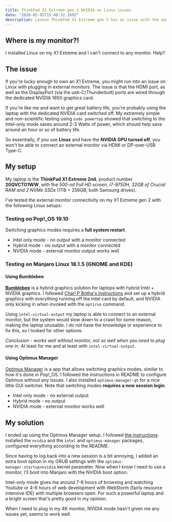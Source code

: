 ```yaml
---
title: ThinkPad X1 Extreme gen 2 NVIDIA on Linux issues
date: "2020-02-05T15:40:32.169Z"
description: Lenovo ThinkPad X1 Extreme gen 2 has an issue with the way the external monitors on Linux. Here's my solution\workaround.
---
```


## Where is my monitor?!

I installed Linux on my X1 Extreme and I can't connect to any monitor. Help?

## The issue

If you're lucky enough to own an X1 Extreme, you might run into an issue on Linux with plugging in external monitors. The issue is that the HDMI port, as well as the DisplayPort (via the usb-C/Thunderbolt) ports are wired through the dedicated NVIDIA 1650 graphics card.

If you're like me and want to get great battery life, you're probably using the laptop with the dedicated NVIDIA card switched off. My extremely simple and non-scientific testing using `sudo powertop` showed that switching to the Intel-only mode saves around 2-3 Watts of power, which should help save around an hour or so of battery life.

So essentially, if you use **Linux** and have the **NVIDIA GPU turned off**, you won't be able to connect an external monitor via HDMI or DP-over-USB Type-C.

## My setup

My laptop is the **ThinkPad X1 Extreme 2nd**, product number **20QVCTO1WW**, with the _500-nit Full HD screen, i7-9750H, 32GB of Crucial RAM and 2 NVMe SSDs_ (1TB + 256GB, both Samsung drives).

I've tested the external monitor connectivity on my X1 Extreme gen 2 with the following Linux setups:

### Testing on Pop!\_OS 19.10

Switching graphics modes requires a **full system restart**.

- Intel only mode - no output with a monitor connected
- Hybrid mode - no output with a monitor connected
- NVIDIA mode - external monitor output works well

### Testing on Manjaro Linux 18.1.5 (GNOME and KDE)

#### Using Bumblebee

[**Bumblebee**](https://wiki.archlinux.org/index.php/Bumblebee) is a hybrid graphics solution for laptops with hybrid Intel + NVIDIA graphics. I followed [Charl P Botha's instructions](https://vxlabs.com/2019/07/28/manjaro-bumblebee-thinkpad-x1-extreme-2019/) and set up a hybrid graphics with everything running off the Intel card by default, and NVIDIA only kicking in when invoked with the `optirun` command.

Using `intel-virtual-output` my laptop is able to connect to an external monitor, but the system would slow down to a crawl for some reason, making the laptop unusable. I do not have the knowledge or experience to fix this, so I looked for other options.

_Conclusion - works well without monitor, not so well when you need to plug one in._ At least for me and at least with `intel-virtual-output`.

#### Using Optimus Manager

[Optimus Manager](https://github.com/Askannz/optimus-manager) is a app that allows switching graphics modes, similar to how it's done in Pop!\_OS. I followed the instructions in README to configure Optimus without any issues. I also installed `optimus-manager-qt` for a nice little GUI switcher. Note that switching modes **requires a new session login**.

- Intel only mode - no external output
- Hybrid mode - no output
- NVIDIA mode - external monitor works well

## My solution

I ended up using the Optimus Manager setup. I followed [the instructions](https://github.com/Askannz/optimus-manager): installed the `nvidia` and the `intel` and `optimus-manager` packages, configured everything according to the README.

Since having to log back into a new session is a bit annoying, I added an extra boot option in my GRUB settings with the `optimus-manager.startup=nvidia` kernel parameter. Now when I know I need to use a monitor, I'll boot into Manjaro with the NVIDIA boot option.

Intel-only mode gives me around 7-8 hours of browsing and watching Youtube or 4-6 hours of web development with WebStorm (fairly resource intensive IDE) with multiple browsers open. For such a powerful laptop and a bright screen that's pretty good in my opinion.

When I need to plug in my 4K monitor, NVIDIA mode hasn't given me any issues yet, seems to work well.

